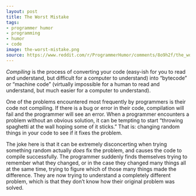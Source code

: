 ```yaml
---
layout: post
title: The Worst Mistake
tags:
- programmer humor
- programming
- humor
- code
image: the-worst-mistake.png
source: https://www.reddit.com/r/ProgrammerHumor/comments/8o9h2f/the_worst_mistake/
---
```


_Compiling_ is the process of converting your code (easy-ish for you to read and understand, but difficult for a computer to understand) into “bytecode” or “machine code” (virtually impossible for a human to read and understand, but much easier for a computer to understand).

One of the problems encountered most frequently by programmers is their code not compiling. If there is a bug or error in their code, compilation will fail and the programmer will see an error. When a programmer encounters a problem without an obvious solution, it can be tempting to start “throwing spaghetti at the wall hoping some of it sticks.” That is: changing random things in your code to see if it fixes the problem.

The joke here is that it can be extremely disconcerting when trying something random actually _does_ fix the problem, and causes the code to compile successfully. The programmer suddenly finds themselves trying to remember what they changed, or in the case they changed many things all at the same time, trying to figure which of those many things made the difference. They are now trying to understand a completely different problem, which is that they don’t know how their original problem was solved.